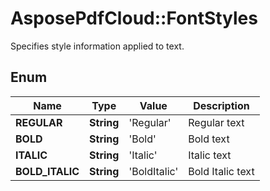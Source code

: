 ﻿# AsposePdfCloud::FontStyles
Specifies style information applied to text.

## Enum
Name | Type | Value | Description
------------ | ------------- | ------------- | -------------
**REGULAR** | **String** | 'Regular' | Regular text
**BOLD** | **String** | 'Bold' | Bold text
**ITALIC** | **String** | 'Italic' | Italic text
**BOLD_ITALIC** | **String** | 'BoldItalic' | Bold Italic text



